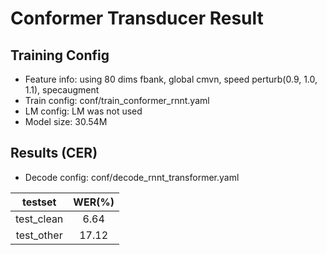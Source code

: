 
# Conformer Transducer Result

## Training Config
- Feature info: using 80 dims fbank, global cmvn, speed perturb(0.9, 1.0, 1.1), specaugment
- Train config: conf/train_conformer_rnnt.yaml
- LM config: LM was not used
- Model size: 30.54M

## Results (CER)
- Decode config: conf/decode_rnnt_transformer.yaml

|      testset   | WER(%)  |
|:--------------:|:-------:|
|    test_clean  |  6.64   |
|    test_other  |  17.12  |
